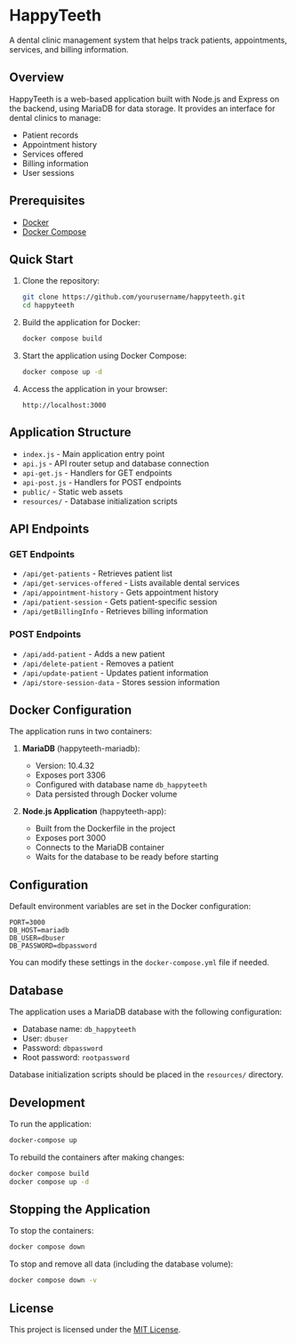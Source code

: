 # HappyTeeth

A dental clinic management system that helps track patients, appointments, services, and billing information.

## Overview

HappyTeeth is a web-based application built with Node.js and Express on the backend, using MariaDB for data storage. It provides an interface for dental clinics to manage:

- Patient records
- Appointment history
- Services offered
- Billing information
- User sessions

## Prerequisites

- [Docker](https://www.docker.com/get-started)
- [Docker Compose](https://docs.docker.com/compose/install/)

## Quick Start

1. Clone the repository:
   ```bash
   git clone https://github.com/yourusername/happyteeth.git
   cd happyteeth
   ```
2. Build the application for Docker:
   ```bash
   docker compose build
   ```

3. Start the application using Docker Compose:
   ```bash
   docker compose up -d
   ```

4. Access the application in your browser:
   ```
   http://localhost:3000
   ```

## Application Structure

- `index.js` - Main application entry point
- `api.js` - API router setup and database connection
- `api-get.js` - Handlers for GET endpoints
- `api-post.js` - Handlers for POST endpoints
- `public/` - Static web assets
- `resources/` - Database initialization scripts

## API Endpoints

### GET Endpoints
- `/api/get-patients` - Retrieves patient list
- `/api/get-services-offered` - Lists available dental services
- `/api/appointment-history` - Gets appointment history
- `/api/patient-session` - Gets patient-specific session
- `/api/getBillingInfo` - Retrieves billing information

### POST Endpoints
- `/api/add-patient` - Adds a new patient
- `/api/delete-patient` - Removes a patient
- `/api/update-patient` - Updates patient information
- `/api/store-session-data` - Stores session information

## Docker Configuration

The application runs in two containers:

1. **MariaDB** (happyteeth-mariadb):
   - Version: 10.4.32
   - Exposes port 3306
   - Configured with database name `db_happyteeth`
   - Data persisted through Docker volume

2. **Node.js Application** (happyteeth-app):
   - Built from the Dockerfile in the project
   - Exposes port 3000
   - Connects to the MariaDB container
   - Waits for the database to be ready before starting

## Configuration

Default environment variables are set in the Docker configuration:

```
PORT=3000
DB_HOST=mariadb
DB_USER=dbuser
DB_PASSWORD=dbpassword
```

You can modify these settings in the `docker-compose.yml` file if needed.

## Database

The application uses a MariaDB database with the following configuration:

- Database name: `db_happyteeth`
- User: `dbuser`
- Password: `dbpassword`
- Root password: `rootpassword`

Database initialization scripts should be placed in the `resources/` directory.

## Development

To run the application:

```bash
docker-compose up
```

To rebuild the containers after making changes:

```bash
docker compose build
docker compose up -d
```

## Stopping the Application

To stop the containers:

```bash
docker compose down
```

To stop and remove all data (including the database volume):

```bash
docker compose down -v
```

## License

This project is licensed under the [MIT License](LICENSE). 
